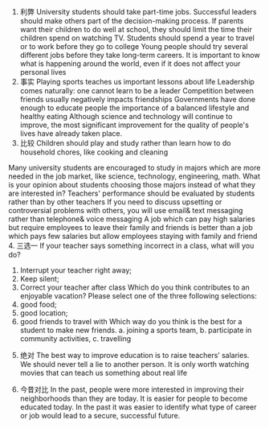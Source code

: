  1. 利弊
University students should take part-time jobs.
Successful leaders should make others part of the decision-making process.
If parents want their children to do well at school, they should limit the time their children spend on watching TV.
Students should spend a year to travel or to work before they go to college
Young people should try several different jobs before they take long-term careers.
It is important to know what is happening around the world, even if it does not affect your personal lives
2. 事实
Playing sports teaches us important lessons about life
Leadership comes naturally: one cannot learn to be a leader
Competition between friends usually negatively impacts friendships
Governments have done enough to educate people the importance of a balanced lifestyle and healthy eating
Although science and technology will continue to improve, the most significant improvement for the quality of people's lives have already taken place.
3. 比较
Children should play and study rather than learn how to do household chores, like cooking and cleaning

 Many university students are encouraged to study in majors which are more needed in the job market, like science, technology, engineering, math. What is your opinion about students choosing those majors instead of what they are interested in?
Teachers' performance should be evaluated by students rather than by other teachers
If you need to discuss upsetting or controversial problems with others, you will use email& text messaging rather than telephone& voice messaging
A job which can pay high salaries but require employees to leave their family and friends is better than a job which pays few salaries but allow employees staying with family and friend
4. 三选一
If your teacher says something incorrect in a class, what will you do?
1) Interrupt your teacher right away;
2) Keep silent;
3) Correct your teacher after class
Which do you think contributes to an enjoyable vacation? Please select one of the three following selections:
1) good food;
2) good location;
3) good friends to travel with
Which way do you think is the best for a student to make new friends. a. joining a sports team,
b. participate in community activities,
c. travelling
5. 绝对
The best way to improve education is to raise teachers’ salaries.
We should never tell a lie to another person.
It is only worth watching movies that can teach us something about real life

 6. 今昔对比
In the past, people were more interested in improving their neighborhoods than
they are today.
It is easier for people to become educated today.
In the past it was easier to identify what type of career or job would lead to a secure, successful future.

